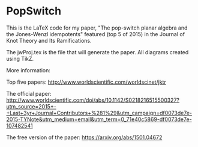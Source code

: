 # PopSwitch

This is the LaTeX code for my paper, "The pop-switch planar algebra and the Jones-Wenzl idempotents" featured (top 5 of 2015) in the Journal of Knot Theory and Its Ramifications.

The jwProj.tex is the file that will generate the paper.  All diagrams created using TikZ.


More information:

Top five papers: http://www.worldscientific.com/worldscinet/jktr

The official paper: http://www.worldscientific.com/doi/abs/10.1142/S0218216515500327?utm_source=2015+-+Last+3yr+Journal+Contributors+%281%29&utm_campaign=df0073de7e-2015-TYNote&utm_medium=email&utm_term=0_71e40c5869-df0073de7e-107482541

The free version of the paper: https://arxiv.org/abs/1501.04672
